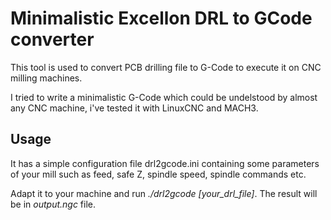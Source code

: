 Minimalistic Excellon DRL to GCode converter
============================================

This tool is used to convert PCB drilling file to G-Code to execute it on CNC milling
machines.

I tried to write a minimalistic G-Code which could be undelstood by almost any CNC machine,
i've tested it with LinuxCNC and MACH3.

Usage
---

It has a simple configuration file drl2gcode.ini containing some parameters of your mill such as feed, safe Z, 
spindle speed, spindle commands etc.

Adapt it to your machine and run <i>./drl2gcode [your_drl_file]</i>. The result will be in <i>output.ngc</i> file.

